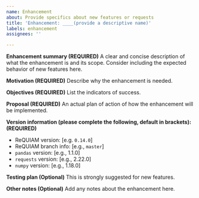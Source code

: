 ```yaml
---
name: Enhancement
about: Provide specifics about new features or requests
title: 'Enhancement: ____(provide a descriptive name)'
labels: enhancement
assignees: ''

---
```


**Enhancement summary (REQUIRED)**
A clear and concise description of what the enhancement is and its scope.
Consider including the expected behavior of new features here.

**Motivation (REQUIRED)**
Describe why the enhancement is needed.

**Objectives (REQUIRED)**
List the indicators of success.

**Proposal (REQUIRED)**
An actual plan of action of how the enhancement will be implemented.

**Version information (please complete the following, default in brackets): (REQUIRED)**
 - ReQUIAM version: [e.g. `0.14.0`]
 - ReQUIAM branch info: [e.g., `master`]
 - `pandas` version: [e.g., 1.1.0]
 - `requests` version: [e.g., 2.22.0]
 - `numpy` version: [e.g., 1.18.0]

**Testing plan (Optional)**
This is strongly suggested for new features.

**Other notes (Optional)**
Add any notes about the enhancement here.
